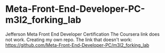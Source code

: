 # Meta-Front-End-Developer-PC-m3l2_forking_lab
Jefferson
Meta Front End Developer Certification
The Coursera link does not work. Creating my own repo. The link that doesn't work: https://github.com/Meta-Front-End-Developer-PC/m3l2_forking_lab
